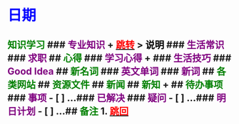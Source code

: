 ## <font color = blue face=楷体 size=6>日期 </font>
## <font color = green>知识学习 </font>### <font color = purple>专业知识 </font>+ <a id = "01-1">  [<font color = red>跳转</font>](#01-2)   > <font color = o> 说明 </font>### <font color = purple>生活常识 </font>### <font color = purple>求职 </font>## <font color = green>心得 </font>### <font color = purple>学习心得 </font>+ ### <font color = purple>生活技巧 </font>### <font color = purple>Good Idea </font>## <font color = green>新名词 </font>### <font color = purple>英文单词 </font>### <font color = purple>新词 </font>## <font color = green>各类网站 </font>## <font color = green>资源文件 </font>## <font color = green>新闻 </font>## <font color = green>新知 </font>+ ## <font color = green>待办事项 </font>### <font color = purple>事项 </font>- [ ] ...### <font color = purple>已解决 </font>### <font color = purple>疑问 </font>- [ ] ...### <font color = purple>明日计划 </font>- [ ] ...## <font color = green>备注 </font>  1. <a id ="01-2">[<font color = red>跳回</font>](#01-1)



<!--stackedit_data:
eyJoaXN0b3J5IjpbLTE3MzY1OTMwODBdfQ==
-->